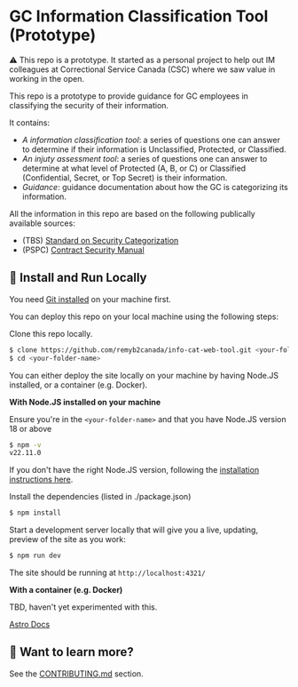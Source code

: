 # GC Information Classification Tool (Prototype)

:warning: This repo is a prototype. It started as a personal project to help out IM colleagues at Correctional Service Canada (CSC) where we saw value in working in the open.

This repo is a prototype to provide guidance for GC employees in classifying the security of their information. 

It contains:
* *A information classification tool*: a series of questions one can answer to determine if their information is Unclassified, Protected, or Classified.
* *An injuty assessment tool*: a series of questions one can answer to determine at what level of Protected (A, B, or C) or Classified (Confidential, Secret, or Top Secret) is their information.
* *Guidance*: guidance documentation about how the GC is categorizing its information.

All the information in this repo are based on the following publically available sources:

* (TBS) [Standard on Security Categorization](https://www.tbs-sct.canada.ca/pol/doc-eng.aspx?id=32614)
* (PSPC) [Contract Security Manual](https://www.tpsgc-pwgsc.gc.ca/esc-src/msc-csm/index-eng.html)

## :floppy_disk: Install and Run Locally

You need [Git installed](https://git-scm.com/downloads) on your machine first.

You can deploy this repo on your local machine using the following steps:

Clone this repo locally.

```bash
$ clone https://github.com/remyb2canada/info-cat-web-tool.git <your-folder-name>
$ cd <your-folder-name>
```

You can either deploy the site locally on your machine by having Node.JS installed, or a container (e.g. Docker).

**With Node.JS installed on your machine**

Ensure you're in the ```<your-folder-name>``` and that you have Node.JS version 18 or above

```bash
$ npm -v
v22.11.0
```

If you don't have the right Node.JS version, following the [installation instructions here](https://nodejs.org/en/learn/getting-started/how-to-install-nodejs).

Install the dependencies (listed in ./package.json)

```bash
$ npm install
```

Start a development server locally that will give you a live, updating, preview of the site as you work:

```bash
$ npm run dev
```

The site should be running at ```http://localhost:4321/```

**With a container (e.g. Docker)**

TBD, haven't yet experimented with this.

[Astro Docs](https://docs.astro.build/en/recipes/docker/)

## 👀 Want to learn more?

See the [CONTRIBUTING.md](CONTRIBUTING.md) section. 
